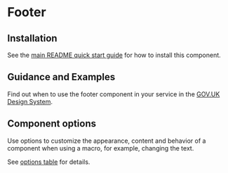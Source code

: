# Footer

## Installation

See the [main README quick start guide](https://github.com/alphagov/govuk-frontend#quick-start) for how to install this component.

## Guidance and Examples

Find out when to use the footer component in your service in the [GOV.UK Design System](https://design-system.service.gov.uk/components/footer).

## Component options

Use options to customize the appearance, content and behavior of a component when using a macro, for example, changing the text.

See [options table](https://design-system.service.gov.uk/components/footer/#options-example-default) for details.
